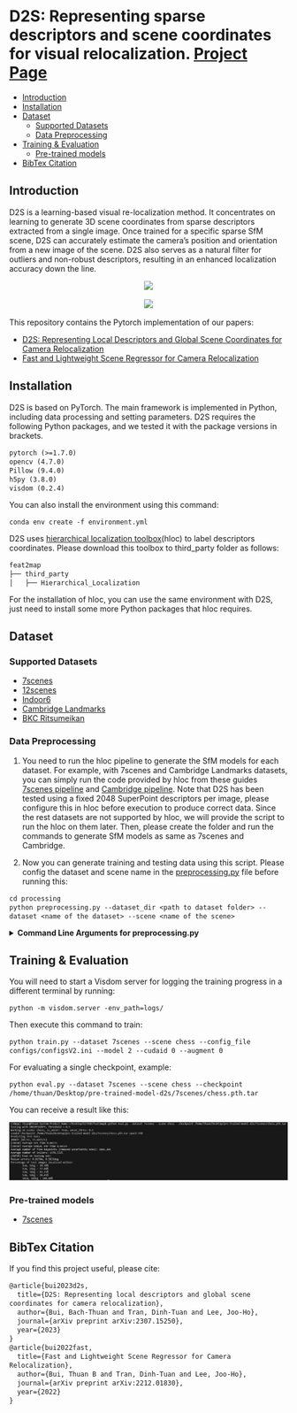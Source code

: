 # D2S: Representing sparse descriptors and scene coordinates for visual relocalization. [Project Page](https://thpjp.github.io/d2s/)

- [Introduction](#introduction)
- [Installation](#installation)
- [Dataset](#dataset)
    - [Supported Datasets](#supported-datasets)
    - [Data Preprocessing](#data-preprocessing)
- [Training & Evaluation](#training-&-evaluation)
    - [Pre-trained models](#pre-train-model) 
- [BibTex Citation](#bibTex-citation)

## Introduction  
D2S is a learning-based visual re-localization method. It concentrates on learning to generate 3D scene coordinates from sparse descriptors extracted from a single image. Once trained for a specific sparse SfM scene, D2S can accurately estimate the camera’s position and orientation from a new image of the scene. D2S also serves as a natural filter for outliers and non-robust descriptors, resulting in an enhanced localization accuracy down the line.

<p align="center">
<img src="imgs/D2S.jpg">
<p>

<p align="center">
<img src="imgs/7scenes_results.jpg">
<p>

This repository contains the Pytorch implementation of our papers: 
- [D2S: Representing Local Descriptors and Global Scene Coordinates for Camera Relocalization](https://thpjp.github.io/d2s/)
- [Fast and Lightweight Scene Regressor for Camera Relocalization](https://arxiv.org/abs/2212.01830)

## Installation
D2S is based on PyTorch. The main framework is implemented in Python, including data processing and setting parameters.
D2S requires the following Python packages, and we tested it with the package versions in brackets.
```
pytorch (>=1.7.0)
opencv (4.7.0)
Pillow (9.4.0)
h5py (3.8.0)
visdom (0.2.4)
```
You can also install the environment using this command: 
```
conda env create -f environment.yml
```

D2S uses [hierarchical localization toolbox](https://github.com/cvg/Hierarchical-Localization)(hloc) to label descriptors coordinates. 
Please download this toolbox to third_party folder as follows:
 ```
feat2map
├── third_party
│   ├── Hierarchical_Localization
 ```
For the installation of hloc, you can use the same environment with D2S, just need to install some more Python packages that hloc requires. 
## Dataset 
### Supported Datasets
 - [7scenes](https://www.microsoft.com/en-us/research/project/rgb-d-dataset-7-scenes/)
 - [12scenes](http://graphics.stanford.edu/projects/reloc/)
 - [Indoor6](https://github.com/microsoft/SceneLandmarkLocalization)
 - [Cambridge Landmarks](http://mi.eng.cam.ac.uk/projects/relocalisation/#dataset)
 - [BKC Ritsumeikan](https://drive.google.com/file/d/1XEdnrFTzThruG15pW2A_1jYAxtpYbwq5/view?usp=sharing)
### Data Preprocessing
 1. You need to run the hloc pipeline to generate the SfM models for each dataset. For example, with 7scenes and Cambridge Landmarks datasets, you can simply run the code provided by hloc from these guides [7scenes pipeline](https://github.com/cvg/Hierarchical-Localization/tree/master/hloc/pipelines/7Scenes) and [Cambridge pipeline](https://github.com/cvg/Hierarchical-Localization/tree/master/hloc/pipelines/Cambridge). Note that D2S has been tested using a fixed 2048 SuperPoint descriptors per image, please configure this in hloc before execution to produce correct data. Since the rest datasets are not supported by hloc, we will provide the script to run the hloc on them later. Then, please create the folder and run the commands to generate SfM models as same as 7scenes and Cambridge.
 
 3. Now you can generate training and testing data using this script. Please config the dataset and scene name in the [preprocessing.py](https://github.com/ais-lab/feat2map/blob/main/processing/preprocessing.py) file before running this:
```shell
cd processing
python preprocessing.py --dataset_dir <path to dataset folder> --dataset <name of the dataset> --scene <name of the scene>
```
<details>
<summary><span style="font-weight: bold;">Command Line Arguments for preprocessing.py</span></summary>

  #### --dataset_dir
  Path to the datset folder (```../third_party/Hierarchical_Localization/datasets/``` by default).

  #### --dataset
  Name of the datset (Eg: `7scenes`, `Cambridge`).

  #### --scene
  Name of the scene (Eg: `chess`, `fire`).

  #### --hloc_out_dir
  Path to the directory where you store the result after running hloc (```../third_party/Hierarchical-Localization/outputs/``` by default).

  #### --out_dir
  Path to the output directory (```../dataset``` by default).

  #### --process_train_data_augmentation
  Option to perform data augmentation on training data (```True``` by default).

  #### --process_unlabel_data
  Generate pseudo data from unlabels (```False``` by default).

  #### --process_unlabel_data_pls_augment
  Do augmentation on unlabel data (```False``` by default).

  

</details>

## Training & Evaluation
You will need to start a Visdom server for logging the training progress in a different terminal by running:
```
python -m visdom.server -env_path=logs/
```
Then execute this command to train:
```
python train.py --dataset 7scenes --scene chess --config_file configs/configsV2.ini --model 2 --cudaid 0 --augment 0
```
For evaluating a single checkpoint, example:
```
python eval.py --dataset 7scenes --scene chess --checkpoint /home/thuan/Desktop/pre-trained-model-d2s/7scenes/chess.pth.tar
```

You can receive a result like this:

<p align="center">
<img src="imgs/example_chess.png">
<p>

### Pre-trained models
- [7scenes](https://drive.google.com/file/d/1bQNctr2lpFVIhw2DjAmcpzwE-RdRD-yG/view?usp=sharing)

## BibTex Citation 
If you find this project useful, please cite:
```
@article{bui2023d2s,
  title={D2S: Representing local descriptors and global scene coordinates for camera relocalization},
  author={Bui, Bach-Thuan and Tran, Dinh-Tuan and Lee, Joo-Ho},
  journal={arXiv preprint arXiv:2307.15250},
  year={2023}
}
@article{bui2022fast,
  title={Fast and Lightweight Scene Regressor for Camera Relocalization},
  author={Bui, Thuan B and Tran, Dinh-Tuan and Lee, Joo-Ho},
  journal={arXiv preprint arXiv:2212.01830},
  year={2022}
}
```


